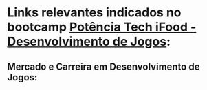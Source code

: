 # Links relevantes indicados no bootcamp [Potência Tech iFood - Desenvolvimento de Jogos](https://web.dio.me/track/potencia-tech-ifood-desenvolvimento-de-jogos):

## Mercado e Carreira em Desenvolvimento de Jogos:
